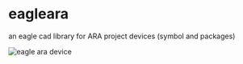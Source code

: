 # eagleara
an eagle cad library for ARA project devices (symbol and packages)

![eagle ara device](http://i.imgur.com/m6f8s1S.jpg)
